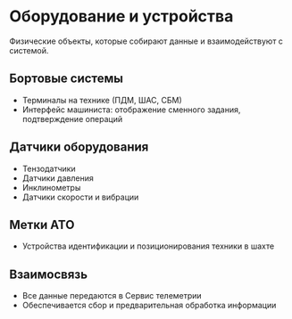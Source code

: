 # Оборудование и устройства

Физические объекты, которые собирают данные и взаимодействуют с системой.

## Бортовые системы
- Терминалы на технике (ПДМ, ШАС, СБМ)
- Интерфейс машиниста: отображение сменного задания, подтверждение операций

## Датчики оборудования
- Тензодатчики
- Датчики давления
- Инклинометры
- Датчики скорости и вибрации

## Метки АТО
- Устройства идентификации и позиционирования техники в шахте

## Взаимосвязь
- Все данные передаются в Сервис телеметрии
- Обеспечивается сбор и предварительная обработка информации
